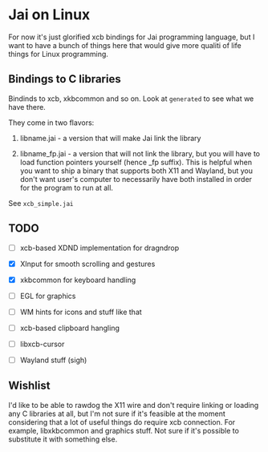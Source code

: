 # Jai on Linux
For now it's just glorified xcb bindings for Jai programming language, but I want to have a bunch of things here that would give more qualiti of life things for Linux programming. 


## Bindings to C libraries
Bindinds to xcb, xkbcommon and so on. Look at `generated` to see what we have there.

They come in two flavors:
1) libname.jai - a version that will make Jai link the library

2) libname_fp.jai - a version that will not link the library, but you will have to load function pointers yourself (hence _fp suffix). This is helpful when you want to ship a binary that supports both X11 and Wayland, but you don't want user's computer to necessarily have both installed in order for the program to run at all.

See `xcb_simple.jai`


## TODO

- [ ] xcb-based XDND implementation for dragndrop
- [x] XInput for smooth scrolling and gestures
- [x] xkbcommon for keyboard handling
- [ ] EGL for graphics
- [ ] WM hints for icons and stuff like that
- [ ] xcb-based clipboard hangling
- [ ] libxcb-cursor
- [ ] Wayland stuff (sigh)


## Wishlist
I'd like to be able to rawdog the X11 wire and don't require linking or loading any C libraries at all, but I'm not sure if it's feasible at the moment considering that a lot of useful things do require xcb connection. For example, libxkbcommon and graphics stuff. Not sure if it's possible to substitute it with something else.
